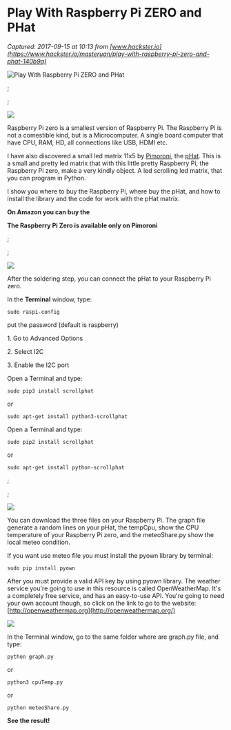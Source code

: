 # Play With Raspberry Pi ZERO and PHat

_Captured: 2017-09-15 at 10:13 from [www.hackster.io](https://www.hackster.io/masteruan/play-with-raspberry-pi-zero-and-phat-140b9a)_

![Play With Raspberry Pi ZERO and PHat](https://hackster.imgix.net/uploads/attachments/262189/FO6FD8KIW6PT740.LARGE.jpg?auto=compress%2Cformat&w=900&h=675&fit=min)

;

;

![](https://hackster.imgix.net/uploads/attachments/262176/FJ14P4GIW6PT220.LARGE.jpg?auto=compress%2Cformat&w=680&h=510&fit=max)

Raspberry Pi zero is a smallest version of Raspberry Pi. The Raspberry Pi is not a comestible kind, but is a Microcomputer. A single board computer that have CPU, RAM, HD, all connections like USB, HDMI etc.

I have also discovered a small led matrix 11x5 by [Pimoroni](https://shop.pimoroni.com/), the [pHat](http://amzn.to/2gDyOqI). This is a small and pretty led matrix that with this little pretty Raspberry Pi, the Raspberry Pi zero, make a very kindly object. A led scrolling led matrix, that you can program in Python.

I show you where to buy the Raspberry Pi, where buy the pHat, and how to install the library and the code for work with the pHat matrix.

**On Amazon you can buy the**

**The Raspberry Pi Zero is available only on Pimoroni**

;

;

![](https://hackster.imgix.net/uploads/attachments/262181/FM3UXXYIW6PQYMU.LARGE.jpg?auto=compress%2Cformat&w=680&h=510&fit=max)

After the soldering step, you can connect the pHat to your Raspberry Pi zero.

In the **Terminal** window, type:
    
    
    sudo raspi-config
    

put the password (default is raspberry)

1\. Go to Advanced Options

2\. Select I2C

3\. Enable the I2C port

Open a Terminal and type:
    
    
    sudo pip3 install scrollphat
    

or
    
    
    sudo apt-get install python3-scrollphat
    

Open a Terminal and type:
    
    
    sudo pip2 install scrollphat
    

or
    
    
    sudo apt-get install python-scrollphat
    

;

;

![](https://hackster.imgix.net/uploads/attachments/262183/FYGWM9SIW6PT21H.LARGE.jpg?auto=compress%2Cformat&w=680&h=510&fit=max)

You can download the three files on your Raspberry Pi. The graph file generate a random lines on your pHat, the tempCpu, show the CPU temperature of your Raspberry Pi zero, and the meteoShare.py show the local meteo condition.

If you want use meteo file you must install the pyown library by terminal:
    
    
    sudo pip install pyown
    

After you must provide a valid API key by using pyown library. The weather service you're going to use in this resource is called OpenWeatherMap. It's a completely free service, and has an easy-to-use API. You're going to need your own account though, so click on the link to go to the website: [http://openweathermap.org](http://openweathermap.org/)

![](https://hackster.imgix.net/uploads/attachments/262186/FQBNSXEIW6PT76L.ANIMATED.LARGE.gif?auto=compress%2Cformat&w=680&h=510&fit=max)

In the Terminal window, go to the same folder where are graph.py file, and type:
    
    
    python graph.py
    

or
    
    
    python3 cpuTemp.py
    

or
    
    
    python meteoShare.py
    

**See the result!**
